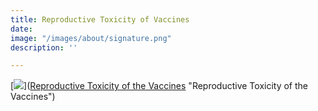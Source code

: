 ```yaml
---
title: Reproductive Toxicity of Vaccines
date: 
image: "/images/about/signature.png"
description: ''

---
```

[![](/images/reproductive_toxicity.png)](<a href="https://odysee.com/@DarkHorsePodcastClips:b/informed-consent-and-reproductive:e" target="_blank">Reproductive Toxicity of the Vaccines</a> "Reproductive Toxicity of the Vaccines")